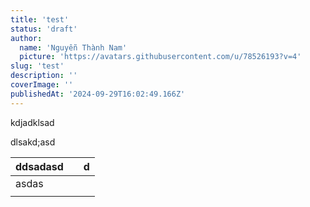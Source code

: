 ```yaml
---
title: 'test'
status: 'draft'
author:
  name: 'Nguyễn Thành Nam'
  picture: 'https://avatars.githubusercontent.com/u/78526193?v=4'
slug: 'test'
description: ''
coverImage: ''
publishedAt: '2024-09-29T16:02:49.166Z'
---
```


kdjadklsad

dlsakd;asd

| ddsadasd |  | d |
| --- | --- | --- |
| asdas |  |  |
|  |  |  |

